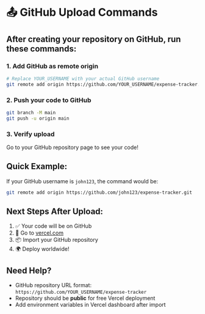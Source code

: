 # 📤 GitHub Upload Commands

## After creating your repository on GitHub, run these commands:

### 1. Add GitHub as remote origin
```bash
# Replace YOUR_USERNAME with your actual GitHub username
git remote add origin https://github.com/YOUR_USERNAME/expense-tracker.git
```

### 2. Push your code to GitHub
```bash
git branch -M main
git push -u origin main
```

### 3. Verify upload
Go to your GitHub repository page to see your code!

## Quick Example:
If your GitHub username is `john123`, the command would be:
```bash
git remote add origin https://github.com/john123/expense-tracker.git
```

## Next Steps After Upload:
1. ✅ Your code will be on GitHub
2. 🚀 Go to [vercel.com](https://vercel.com)
3. 📦 Import your GitHub repository
4. 🌍 Deploy worldwide!

## Need Help?
- GitHub repository URL format: `https://github.com/YOUR_USERNAME/expense-tracker`
- Repository should be **public** for free Vercel deployment
- Add environment variables in Vercel dashboard after import